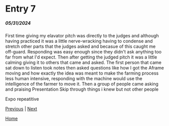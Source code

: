 # Entry 7
##### 05/31/2024

First time giving my elavator pitch was directly to the judges and although having practiced it was a little nerve-wracking having to condense and stretch other parts that the judges asked and becasue of this caught me off-guard. Responding was easy enough since they didn't ask anything too far from what I'd expect. Then after getting the judged pitch it was a little calming giving it to others that came and asked. The first person that came sat down to listen took notes then asked questions like how I got the Aframe moving and how exactly the idea was meant to make the farming process less human intensive, responding with the machine would use the intelligence of the farmer to move it. Then a group of people came asking and praising 
Presentation
Skip through things i knew but not other people

Expo
repeatitive

[Previous](entry06.md) | [Next](entry08.md)

[Home](../README.md)

